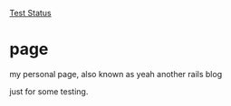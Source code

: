 [Test Status](https://travis-ci.org/robst/page.svg?branch=master)
# page
my personal page, also known as yeah another rails blog

just for some testing.



